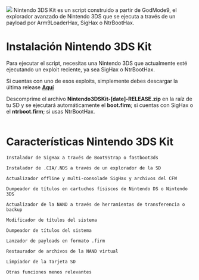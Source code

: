 
<img src="https://github.com/daviiid99/Nintendo-3DS-Kit/blob/main/Nintendo%203DS%20Kit%203.1.png">
Nintendo 3DS Kit es un script construido a partir de GodMode9, el explorador avanzado de Nintendo 3DS que se ejecuta a través de un payload por Arm9LoaderHax, SigHax o NtrBootHax. 

<br/>

# Instalación Nintendo 3DS Kit

Para ejecutar el script, necesitas una Nintendo 3DS que actualmente esté ejecutando un exploit reciente, ya sea SigHax o NtrBootHax.

Si cuentas con uno de esos exploits, simplemente debes descargar la última release <b><a href="https://github.com/daviiid99/Nintendo-3DS-Kit/releases">Aquí</a></b>

Descomprime el archivo <b>Nintendo3DSKit-[date]-RELEASE.zip</b> en la raíz de tu SD y se ejecutará automáticamente el <b>boot.firm</b>; si cuentas con SigHax o el <b>ntrboot.firm</b>; si usas NtrBootHax.
<br/>
<br/>

# Características Nintendo 3DS Kit

```
Instalador de SigHax a través de Boot9Strap o fastboot3ds
```
```
Instalador de .CIA/.NDS a través de un explorador de la SD
```
```
Actualizador offline y multi-consolade SigHax y archivos del CFW
```
```
Dumpeador de títulos en cartuchos físiscos de Nintendo DS o Nintendo 3DS
```
```
Actualizador de la NAND a través de herramientas de transferencia o backup
```
```
Modificador de títulos del sistema
```
```
Dumpeador de títulos del sistema
```
```
Lanzador de payloads en formato .firm
```
```
Restaurador de archivos de la NAND virtual
```
```
Limpiador de la Tarjeta SD
```
```
Otras funciones menos relevantes
```
